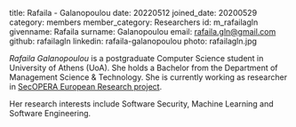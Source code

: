 title: Rafaila - Galanopoulou
date: 20220512
joined_date: 20200529
category: members
member_category: Researchers
id: m_rafailagln
givenname: Rafaila
surname: Galanopoulou
email: rafaila.gln@gmail.com
github: rafailagln
linkedin: rafaila-galanopoulou
photo: rafailagln.jpg

_Rafaila Galanopoulou_ is a postgraduate Computer Science student in
University of Athens (UoA). She holds a Bachelor from the Department
of Management Science & Technology. She is currently working as
researcher in [SecOPERA European Research project](https://secopera.eu/).

Ηer research interests include Software Security,
Machine Learning and
Software Engineering.